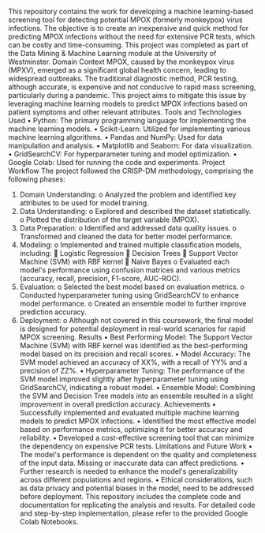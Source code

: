 
This repository contains the work for developing a machine learning-based screening tool for detecting potential MPOX (formerly monkeypox) virus infections. The objective is to create an inexpensive and quick method for predicting MPOX infections without the need for extensive PCR tests, which can be costly and time-consuming. This project was completed as part of the Data Mining & Machine Learning module at the University of Westminster.
Domain Context
MPOX, caused by the monkeypox virus (MPXV), emerged as a significant global health concern, leading to widespread outbreaks. The traditional diagnostic method, PCR testing, although accurate, is expensive and not conducive to rapid mass screening, particularly during a pandemic. This project aims to mitigate this issue by leveraging machine learning models to predict MPOX infections based on patient symptoms and other relevant attributes.
Tools and Technologies Used
•	Python: The primary programming language for implementing the machine learning models.
•	Scikit-Learn: Utilized for implementing various machine learning algorithms.
•	Pandas and NumPy: Used for data manipulation and analysis.
•	Matplotlib and Seaborn: For data visualization.
•	GridSearchCV: For hyperparameter tuning and model optimization.
•	Google Colab: Used for running the code and experiments.
Project Workflow
The project followed the CRISP-DM methodology, comprising the following phases:
1.	Domain Understanding:
o	Analyzed the problem and identified key attributes to be used for model training.
2.	Data Understanding:
o	Explored and described the dataset statistically.
o	Plotted the distribution of the target variable (MPOX).
3.	Data Preparation:
o	Identified and addressed data quality issues.
o	Transformed and cleaned the data for better model performance.
4.	Modeling:
o	Implemented and trained multiple classification models, including:
	Logistic Regression
	Decision Trees
	Support Vector Machine (SVM) with RBF kernel
	Naive Bayes
o	Evaluated each model's performance using confusion matrices and various metrics (accuracy, recall, precision, F1-score, AUC-ROC).
5.	Evaluation:
o	Selected the best model based on evaluation metrics.
o	Conducted hyperparameter tuning using GridSearchCV to enhance model performance.
o	Created an ensemble model to further improve prediction accuracy.
6.	Deployment:
o	Although not covered in this coursework, the final model is designed for potential deployment in real-world scenarios for rapid MPOX screening.
Results
•	Best Performing Model: The Support Vector Machine (SVM) with RBF kernel was identified as the best-performing model based on its precision and recall scores.
•	Model Accuracy: The SVM model achieved an accuracy of XX%, with a recall of YY% and a precision of ZZ%.
•	Hyperparameter Tuning: The performance of the SVM model improved slightly after hyperparameter tuning using GridSearchCV, indicating a robust model.
•	Ensemble Model: Combining the SVM and Decision Tree models into an ensemble resulted in a slight improvement in overall prediction accuracy.
Achievements
•	Successfully implemented and evaluated multiple machine learning models to predict MPOX infections.
•	Identified the most effective model based on performance metrics, optimizing it for better accuracy and reliability.
•	Developed a cost-effective screening tool that can minimize the dependency on expensive PCR tests.
Limitations and Future Work
•	The model's performance is dependent on the quality and completeness of the input data. Missing or inaccurate data can affect predictions.
•	Further research is needed to enhance the model's generalizability across different populations and regions.
•	Ethical considerations, such as data privacy and potential biases in the model, need to be addressed before deployment.
This repository includes the complete code and documentation for replicating the analysis and results. For detailed code and step-by-step implementation, please refer to the provided Google Colab Notebooks.


